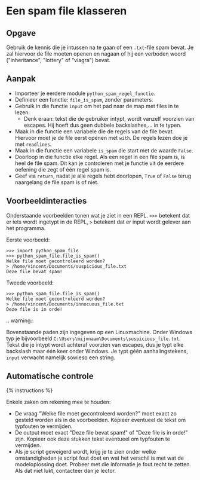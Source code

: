 # Een spam file klasseren

## Opgave
Gebruik de kennis die je intussen na te gaan of een `.txt`-file spam bevat. Je zal hiervoor de file moeten openen en nagaan of hij een verboden woord ("inheritance", "lottery" of "viagra") bevat.

## Aanpak
- Importeer je eerdere module `python_spam_regel_functie`.
- Definieer een functie: `file_is_spam`, zonder parameters.
- Gebruik in die functie `input` om het pad naar de map met files in te lezen.
  - Denk eraan: tekst die de gebruiker intypt, wordt vanzelf voorzien van escapes. Hij hoeft dus geen dubbele backslashes,... in te typen.
- Maak in die functie een variabele die de regels van de file bevat. Hiervoor moet je de file eerst openen met `with`. De regels lezen doe je met `readlines`.
- Maak in die functie een variabele `is_spam` die start met de waarde `False`.
- Doorloop in die functie elke regel. Als een regel in een file spam is, is heel de file spam. Dit kan je controleren met je functie uit de eerdere oefening die zegt of één regel spam is.
- Geef via `return`, nadat je alle regels hebt doorlopen, `True` of `False` terug naargelang de file spam is of niet.

## Voorbeeldinteracties
Onderstaande voorbeelden tonen wat je ziet in een REPL. `>>>` betekent dat er iets wordt ingetypt in de REPL, `>` betekent dat er input wordt gelever aan het programma.

Eerste voorbeeld:

```text
>>> import python_spam_file
>>> python_spam_file.file_is_spam()
Welke file moet gecontroleerd worden?
> /home/vincent/Documents/suspicious_file.txt
Deze file bevat spam!
```

Tweede voorbeeld:

```text
>>> python_spam_file.file_is_spam()
Welke file moet gecontroleerd worden?
> /home/vincent/Documents/innocuous_file.txt
Deze file is in orde!
```

.. warning::

   Bovenstaande paden zijn ingegeven op een Linuxmachine. Onder Windows typ je bijvoorbeeld `C:\Users\mijnnaam\Documents\suspicious_file.txt`. Tekst die je intypt wordt achteraf voorzien van escapes, dus je typt elke backslash maar één keer onder Windows. Je typt géén aanhalingstekens, `input` verwacht namelijk sowieso een string.

## Automatische controle
{% instructions %}

Enkele zaken om rekening mee te houden:

- De vraag "Welke file moet gecontroleerd worden?" moet exact zo gesteld worden als in de voorbeelden. Kopieer eventueel de tekst om typfouten te vermijden.
- De output moet exact "Deze file bevat spam!" of "Deze file is in orde!" zijn. Kopieer ook deze stukken tekst eventueel om typfouten te vermijden.
- Als je script geweigerd wordt, krijg je te zien onder welke omstandigheden je script fout doet en wat het verschil is met wat de modeloplossing doet. Probeer met die informatie je fout recht te zetten. Als dat niet lukt, contacteer dan je lector.
